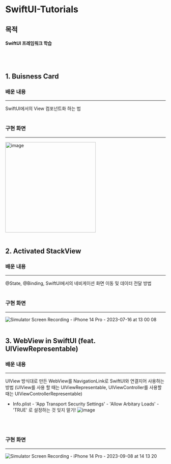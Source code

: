 # SwiftUI-Tutorials
목적
---
#### SwiftUI 프레임워크 학습
<br>
<br>

## 1. Buisness Card
### 배운 내용
---
SwiftUI에서의 View 컴포넌트화 하는 법
<br>
<br>

### 구현 화면
---
<img width="284" alt="image" src="https://github.com/samusesapple/SwiftUI-Tutorials/assets/126672733/036ddd41-3279-4746-ac20-ff2c885673db">
<br>
<br>

## 2. Activated StackView
### 배운 내용
---
@State, @Binding, SwiftUI에서의 네비게이션 화면 이동 및 데이터 전달 방법
<br>
<br>

### 구현 화면
---
![Simulator Screen Recording - iPhone 14 Pro - 2023-07-16 at 13 00 08](https://github.com/samusesapple/SwiftUI-Tutorials/assets/126672733/76d2505f-d010-44e2-8c88-9b31d8416bef)
<br>
<br>

## 3. WebView in SwiftUI (feat. UIViewRepresentable)
### 배운 내용
--- 
UIView 방식대로 만든 WebView를 NavigationLink로 SwiftUI와 연결지어 사용하는 방법 (UIView를 사용 할 때는 UIViewRepresentable, UIViewController를 사용할 때는 UIViewControllerRepresentable)
* Info.plist - 'App Transport Security Settings' - 'Allow Arbitary Loads' - 'TRUE' 로 설정하는 것 잊지 말기!
  ![image](https://github.com/samusesapple/SwiftUI-Tutorials/assets/126672733/89a0e711-88b7-43e5-ac6e-680c9a29c393)
<br>
<br>

### 구현 화면
---
![Simulator Screen Recording - iPhone 14 Pro - 2023-09-08 at 14 13 20](https://github.com/samusesapple/SwiftUI-Tutorials/assets/126672733/f453afae-e9ed-466e-bae3-703f5aba6dab)
